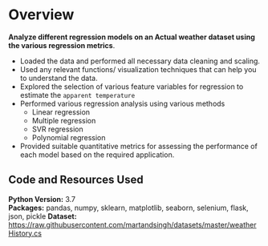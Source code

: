 
# Overview 
**Analyze different regression models on an Actual weather dataset using the various regression metrics**.

- Loaded the data and performed all necessary data cleaning and scaling.  
- Used any relevant functions/ visualization techniques that can help you to understand the data.
- Explored the selection of various feature variables for regression to estimate the `apparent temperature`
- Performed various regression analysis using various methods 
	-   Linear regression
	-   Multiple regression
	-   SVR regression
	-   Polynomial regression
- Provided  suitable quantitative metrics for assessing the performance of each model based on the required application.

## Code and Resources Used 

**Python Version:** 3.7  
**Packages:** pandas, numpy, sklearn, matplotlib, seaborn, selenium, flask, json, pickle 
 **Dataset:** https://raw.githubusercontent.com/martandsingh/datasets/master/weatherHistory.cs
